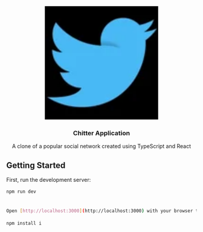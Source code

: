 <div align="center">
  <a href="https://github.com/AMANN23/Chitter-App">
   <img src="public/ChitterLogo.png" width="300" height="300">
  </a>

  <h3 align="center">Chitter Application</h3>
  <p>A clone of a popular social network created using TypeScript and React</p>
</div>

## Getting Started

First, run the development server:

```bash
npm run dev


Open [http://localhost:3000](http://localhost:3000) with your browser to see the result.

npm install i

```
